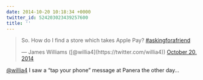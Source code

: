 ```yaml
---
date: 2014-10-20 10:18:34 +0000
twitter_id: 524203023439257600
title: ''
---
```


<blockquote class="twitter-tweet"><p lang="en" dir="ltr">So. How do I find a store which takes Apple Pay? <a href="https://twitter.com/hashtag/askingforafriend?src=hash&amp;ref_src=twsrc%5Etfw">#askingforafriend</a></p>&mdash; James Williams ([@willia4](https://twitter.com/willia4)) <a href="https://twitter.com/willia4/status/524192596235522048?ref_src=twsrc%5Etfw">October 20, 2014</a></blockquote>
<script async src="https://platform.twitter.com/widgets.js" charset="utf-8"></script>

[@willia4](https://twitter.com/willia4) I saw a “tap your phone” message at Panera the other day…
